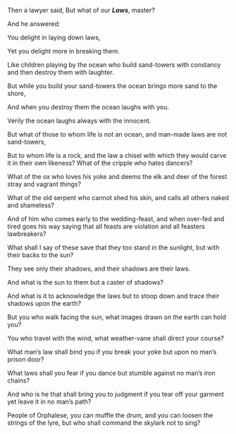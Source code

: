 Then a lawyer said, But what of our **_Laws_**, master?

And he answered:

You delight in laying down laws,

Yet you delight more in breaking them.

Like children playing by the ocean who build sand-towers with constancy and then destroy them with laughter.

But while you build your sand-towers the ocean brings more sand to the shore,

And when you destroy them the ocean laughs with you.

Verily the ocean laughs always with the innocent.

But what of those to whom life is not an ocean, and man-made laws are not sand-towers,

But to whom life is a rock, and the law a chisel with which they would carve it in their own likeness? What of the cripple who hates dancers?

What of the ox who loves his yoke and deems the elk and deer of the forest stray and vagrant things?

What of the old serpent who cannot shed his skin, and calls all others naked and shameless?

And of him who comes early to the wedding-feast, and when over-fed and tired goes his way saying that all feasts are violation and all feasters lawbreakers?

What shall I say of these save that they too stand in the sunlight, but with their backs to the sun?

They see only their shadows, and their shadows are their laws.

And what is the sun to them but a caster of shadows?

And what is it to acknowledge the laws but to stoop down and trace their shadows upon the earth?

But you who walk facing the sun, what images drawn on the earth can hold you?

You who travel with the wind, what weather-vane shall direct your course?

What man’s law shall bind you if you break your yoke but upon no man’s prison door?

What laws shall you fear if you dance but stumble against no man’s iron chains?

And who is he that shall bring you to judgment if you tear off your garment yet leave it in no man’s path?

People of Orphalese, you can muffle the drum, and you can loosen the strings of the lyre, but who shall command the skylark not to sing?